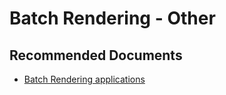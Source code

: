 <properties
    pageTitle="Batch Rendering / Other"
    description="User interfaces / Other"
    service="microsoft.batch"
    resource="batchaccounts"
    authors="matthchr"
    ms.author="matthchr"
    displayOrder=""
    articleId="batch-rendering-other"
    selfHelpType="generic"
    supportTopicIds="32635080"
    resourceTags=""
    productPesIds="15614"
    cloudEnvironments="public"
/>

# Batch Rendering - Other

## **Recommended Documents**
* [Batch Rendering applications](https://docs.microsoft.com/azure/batch/batch-rendering-applications)
